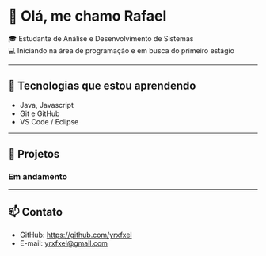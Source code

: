 # 👋 Olá, me chamo Rafael

🎓 Estudante de Análise e Desenvolvimento de Sistemas  
💻 Iniciando na área de programação e em busca do primeiro estágio

---

## 🔧 Tecnologias que estou aprendendo
- Java, Javascript
- Git e GitHub
- VS Code / Eclipse

---

## 📂 Projetos

### Em andamento

---

## 📫 Contato
- GitHub: https://github.com/yrxfxel
- E-mail: yrxfxel@gmail.com

